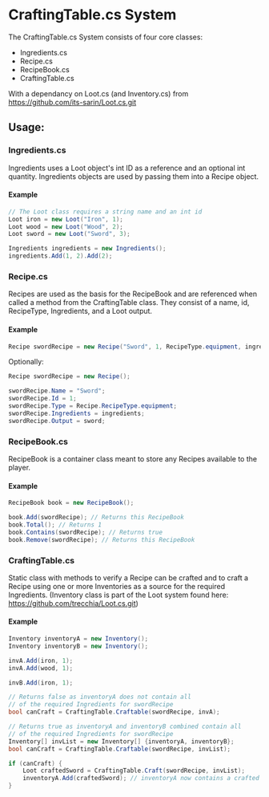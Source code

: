 # CraftingTable.cs System

The CraftingTable.cs System consists of four core classes:
- Ingredients.cs
- Recipe.cs
- RecipeBook.cs
- CraftingTable.cs

With a dependancy on Loot.cs (and Inventory.cs) from https://github.com/its-sarin/Loot.cs.git 

## Usage:

### Ingredients.cs

Ingredients uses a Loot object's int ID as a reference and an optional int quantity. Ingredients 
objects are used by passing them into a Recipe object.

#### Example

```c#
// The Loot class requires a string name and an int id
Loot iron = new Loot("Iron", 1);
Loot wood = new Loot("Wood", 2);
Loot sword = new Loot("Sword", 3);

Ingredients ingredients = new Ingredients();
ingredients.Add(1, 2).Add(2);
```

### Recipe.cs

Recipes are used as the basis for the RecipeBook and are referenced when called a method from
the CraftingTable class. They consist of a name, id, RecipeType, Ingredients, and a Loot output.

#### Example

```c#
Recipe swordRecipe = new Recipe("Sword", 1, RecipeType.equipment, ingredients, sword);
```

Optionally:

```c#
Recipe swordRecipe = new Recipe();

swordRecipe.Name = "Sword";
swordRecipe.Id = 1;
swordRecipe.Type = Recipe.RecipeType.equipment;
swordRecipe.Ingredients = ingredients;
swordRecipe.Output = sword;
```

### RecipeBook.cs

RecipeBook is a container class meant to store any Recipes available to the player.

#### Example

```c#
RecipeBook book = new RecipeBook();

book.Add(swordRecipe); // Returns this RecipeBook
book.Total(); // Returns 1
book.Contains(swordRecipe); // Returns true
book.Remove(swordRecipe); // Returns this RecipeBook
```

### CraftingTable.cs

Static class with methods to verify a Recipe can be crafted and to craft a Recipe using
one or more Inventories as a source for the required Ingredients. (Inventory class is part of the 
Loot system found here: https://github.com/trecchia/Loot.cs.git)

#### Example

```c#
Inventory inventoryA = new Inventory();
Inventory inventoryB = new Inventory();

invA.Add(iron, 1);
invA.Add(wood, 1);

invB.Add(iron, 1);

// Returns false as inventoryA does not contain all 
// of the required Ingredients for swordRecipe
bool canCraft = CraftingTable.Craftable(swordRecipe, invA); 

// Returns true as inventoryA and inventoryB combined contain all
// of the required Ingredients for swordRecipe
Inventory[] invList = new Inventory[] {inventoryA, inventoryB};
bool canCraft = CraftingTable.Craftable(swordRecipe, invList);

if (canCraft) {
	Loot craftedSword = CraftingTable.Craft(swordRecipe, invList);
	inventoryA.Add(craftedSword); // inventoryA now contains a crafted Sword Loot object
}
```
